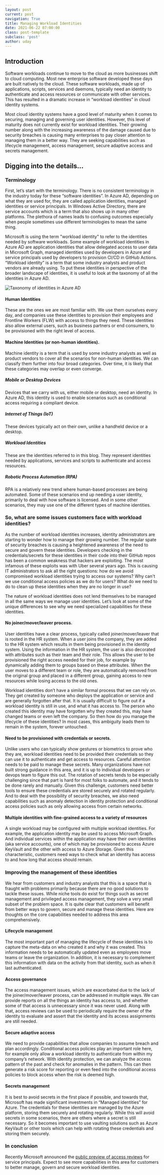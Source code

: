 ```yaml
---
layout: post
current: post
navigation: True
title: Managing Workload Identities
date: 2021-06-22 07:00:00
class: post-template
subclass: 'post'
author: uday
---
```


## Introduction
Software workloads continue to move to the cloud as more businesses shift to cloud computing. Most new enterprise software developed these days are built natively to the cloud. These software workloads, made up of applications, scripts, services and daemons, typically need an identity to authenticate and access resources or communicate with other services. This has resulted in a dramatic increase in “workload identities” in cloud identity systems. 

Most cloud identity systems have a good level of maturity when it comes to securing, managing and governing user identities. However, this level of maturity does not currently exist for  workload identities. Their growing number along with the increasing awareness of the damage caused due to security breaches is causing many enterprises to pay closer attention to managing them in a better way. They are seeking capabilities such as lifecycle management, access management, secure adaptive access and secrets management. 

## Digging into the details...

### Terminology

First, let’s start with the terminology. There is no consistent terminology in the industry today for these “software identities”. In Azure AD, depending on what they are used for, they are called application identities, managed identities or service principals. In Windows Active Directory, there are service accounts which is a term that also shows up in many other platforms. The plethora of names leads to confusing outcomes especially when people sometimes use different terminologies to mean the same thing. 

Microsoft is using the term "workload identity" to refer to the identities needed by software workloads. Some example of workload identities in Azure AD are application identities that allow delegated access to user data in Microsoft Graph, managed identities used by developers in Azure and service principals used by developers to provision CI/CD in GitHub Actions. “Workload identity” is a term that some industry analysts and product vendors are already using. To put these identities in perspective of the broader landscape of identities, it is useful to look at the taxonomy of all the identities in Azure AD.

![Taxonomy of identities in Azure AD](/images/aad_taxonomy.png)

#### Human Identities 
These are the ones we are most familiar with. We use them ourselves every day, and companies use these identities to provision their employees and Frontline Workers (FLW) with access to things they need. These identities also allow external users, such as business partners or end consumers, to be provisioned with the right level of access.

#### Machine Identities (or non-human identities).

Machine identity is a term that is used by some industry analysts as well as product vendors to cover all the scenarios for non-human identities. We can classify them further into four broad categories. Over time, it is likely that these categories may overlap or even converge. 
##### Mobile or Desktop Devices
 Devices that we carry with us, either mobile or desktop, need an identity. In Azure AD, this identity is used to enable scenarios such as conditional access requiring a compliant device.  

##### Internet of Things (IoT)
These devices typically act on their own, unlike a handheld device or a desktop.

##### Workload Identities
These are the identities referred to in this blog. They represent identities needed by applications, services and scripts to authenticate and access resources. 

##### Robotic Process Automation (RPA) 
RPA is a relatively new trend where human-based processes are being automated. Some of these scenarios end up needing a user identity, primarily to deal with how software is licensed. And in some other scenarios, they may use one of the different types of machine identities.


### So, what are some issues customers face with workload identities?

As the number of workload identities increases, identity administrators are starting to wonder how to manage their growing number. The regular spate of security breaches is causing a heightened awareness of the need to secure and govern these identities. Developers checking in the credentials/secrets for these identities in their code into their GitHub repos has been a common weakness that hackers are exploiting.  The most infamous of these exploits was with Uber several years ago. This is causing IT administrators to ask all the right questions: how do we avoid compromised workload identities trying to access our systems? Why can't we use conditional access policies as we do for users? What do we need to do to clean up these identities when they are no longer in use?

The nature of workload identities does not lend themselves to be managed in all the same ways we manage user identities. Let’s look at some of the unique differences to see why we need specialized capabilities for these identities. 

#### No joiner/mover/leaver process.
User identities have a clear process, typically called joiner/mover/leaver that is rooted in the HR system. When a user joins the company, they are added to the HR system which results in them being provisioned in the identity system. Using the information in the HR system, the user is also decorated with attributes such as their team and their role. This allows the user to be provisioned the right access needed for their job, for example by dynamically adding them to groups based on these attributes. When the user moves to a different team or role, they are automatically removed from the original group and placed in a different group, gaining access to new resources while losing access to the old ones. 

Workload identities don’t have a similar formal process that we can rely on. They get created by someone who deploys the application or service and are generally forgotten after that. It is usually difficult to figure out if a workload identity is still in use, and what it has access to. The person who created this identity may have forgotten why they created this, may have changed teams or even left the company. So then how do you manage the lifecycle of these identities? In most cases, this ambiguity leads them to remain in the system, forever untouched.

#### Need to be provisioned with credentials or secrets.
Unlike users who can typically show gestures or biometrics to prove who they are, workload identities need to be provided their credentials so they can use it to authenticate and get access to resources. Careful attention needs to be paid to manage these secrets. Many organizations have not built strong guidance in this area, and it is up to individual developers or devops team to figure this out. The rotation of secrets tends to be especially challenging since that part is hard for most folks to automate, and it tends to be done rarely and manually. Given this challenge, customers need better tools to ensure these credentials are stored securely and rotated regularly. And to deal with the possibility of security breaches, we also need capabilities such as anomaly detection in identity protection and conditional access policies such as only allowing access from certain networks.

#### Multiple identities with fine-grained access to a variety of resources
 A single workload may be configured with multiple workload identities. For example, the application identity may be used to access Microsoft Graph. And individual services within the application may have their own identities (aka service accounts), one of which may be provisioned to access Azure KeyVault and the other with access to Azure Storage. Given this characteristic, customers need ways to check what an identity has access to and how long that access should remain. 

### Improving the management of these identities

We hear from customers and industry analysts that this is a space that is fraught with problems primarily because there are no good solutions to tackle these issues. While niche tools do exist for things such as secret management and privileged access management, they solve a very small subset of the problem space. It is quite clear that customers will benefit from better ways to govern, secure and manage these identities. Here are thoughts on the core capabilities needed to address this area comprehensively.

#### Lifecycle management
The most important part of managing the lifecycle of these identities is to capture the meta-data on who created it and why it was created. This information needs to be automatically updated even as employees move teams or leave the organization. In addition, it is necessary to complement this information with data on the activity from that identity, such as when it last authenticated. 
#### Access governance
The access management issues, which are exacerbated due to the lack of the joiner/mover/leaver process, can be addressed in multiple ways. We can provide reports on all the things an identity has access to, and whether some of that access is unnecessary since it was never used. Along with that, access reviews can be used to periodically require the owner of the identity to evaluate and assert that the identity and its access assignments are still needed. 
#### Secure adaptive access
We need to provide capabilities that allow companies to assume breach and plan accordingly. Conditional access policies play an important role here, for example only allow a workload identity to authenticate from within my company’s network. With identity protection, we can analyze the access pattern of the past and check for anomalies in the pattern. This can then generate a risk score for reporting or even feed into the conditional access policies to block access when the risk is deemed high.
#### Secrets management
It is best to avoid secrets in the first place if possible, and towards that, Microsoft has made significant investments in “Managed identities” for Azure. The credentials for these identities are managed by the Azure platform, storing them securely and rotating regularly. While this will avoid secrets in some scenarios, there are others where a secret is still necessary. So it becomes important to use vaulting solutions such as Azure KeyVault or other tools which can help with rotating these credentials and storing them securely.

### In conclusion
Recently Microsoft announced the [public preview of access reviews](https://techcommunity.microsoft.com/t5/azure-active-directory-identity/introducing-azure-ad-access-reviews-for-service-principals/ba-p/1942488) for service principals. Expect to see more capabilities in this area for customers to better manage, govern and secure workload identities.